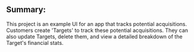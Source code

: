 ## Summary: 
This project is an example UI for an app that tracks potential acquisitions. Customers create 'Targets' to track these potential acquisitions. They can also update Targets, delete them, and view a detailed breakdown of the Target's financial stats.